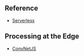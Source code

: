 ## Reference

* [Serverless](https://serverless.com)

## Processing at the Edge
* [ConvNetJS](https://cs.stanford.edu/people/karpathy/convnetjs/)

